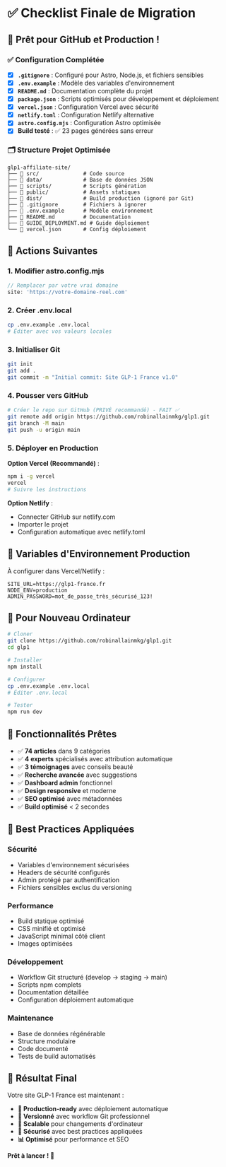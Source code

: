 # ✅ Checklist Finale de Migration

## 🎯 Prêt pour GitHub et Production !

### ✅ Configuration Complétée

- [x] **`.gitignore`** : Configuré pour Astro, Node.js, et fichiers sensibles
- [x] **`.env.example`** : Modèle des variables d'environnement
- [x] **`README.md`** : Documentation complète du projet
- [x] **`package.json`** : Scripts optimisés pour développement et déploiement
- [x] **`vercel.json`** : Configuration Vercel avec sécurité
- [x] **`netlify.toml`** : Configuration Netlify alternative
- [x] **`astro.config.mjs`** : Configuration Astro optimisée
- [x] **Build testé** : ✅ 23 pages générées sans erreur

### 🗂️ Structure Projet Optimisée

```
glp1-affiliate-site/
├── 📁 src/              # Code source
├── 📁 data/             # Base de données JSON  
├── 📁 scripts/          # Scripts génération
├── 📁 public/           # Assets statiques
├── 📁 dist/             # Build production (ignoré par Git)
├── 📄 .gitignore        # Fichiers à ignorer
├── 📄 .env.example      # Modèle environnement
├── 📄 README.md         # Documentation
├── 📄 GUIDE_DEPLOYMENT.md # Guide déploiement
└── 📄 vercel.json       # Config déploiement
```

## 🚀 Actions Suivantes

### 1. **Modifier astro.config.mjs**
```javascript
// Remplacer par votre vrai domaine
site: 'https://votre-domaine-reel.com'
```

### 2. **Créer .env.local**
```bash
cp .env.example .env.local
# Éditer avec vos valeurs locales
```

### 3. **Initialiser Git**
```bash
git init
git add .
git commit -m "Initial commit: Site GLP-1 France v1.0"
```

### 4. **Pousser vers GitHub**
```bash
# Créer le repo sur GitHub (PRIVÉ recommandé) - FAIT ✅
git remote add origin https://github.com/robinallainmkg/glp1.git
git branch -M main  
git push -u origin main
```

### 5. **Déployer en Production**

**Option Vercel (Recommandé)** :
```bash
npm i -g vercel
vercel
# Suivre les instructions
```

**Option Netlify** :
- Connecter GitHub sur netlify.com
- Importer le projet
- Configuration automatique avec netlify.toml

## 🔐 Variables d'Environnement Production

À configurer dans Vercel/Netlify :

```
SITE_URL=https://glp1-france.fr
NODE_ENV=production  
ADMIN_PASSWORD=mot_de_passe_très_sécurisé_123!
```

## 📱 Pour Nouveau Ordinateur

```bash
# Cloner
git clone https://github.com/robinallainmkg/glp1.git
cd glp1

# Installer
npm install

# Configurer
cp .env.example .env.local
# Éditer .env.local

# Tester
npm run dev
```

## 🎨 Fonctionnalités Prêtes

- ✅ **74 articles** dans 9 catégories
- ✅ **4 experts** spécialisés avec attribution automatique
- ✅ **3 témoignages** avec conseils beauté
- ✅ **Recherche avancée** avec suggestions
- ✅ **Dashboard admin** fonctionnel
- ✅ **Design responsive** et moderne
- ✅ **SEO optimisé** avec métadonnées
- ✅ **Build optimisé** < 2 secondes

## 🌟 Best Practices Appliquées

### Sécurité
- Variables d'environnement sécurisées
- Headers de sécurité configurés
- Admin protégé par authentification
- Fichiers sensibles exclus du versioning

### Performance  
- Build statique optimisé
- CSS minifié et optimisé
- JavaScript minimal côté client
- Images optimisées

### Développement
- Workflow Git structuré (develop → staging → main)
- Scripts npm complets
- Documentation détaillée
- Configuration déploiement automatique

### Maintenance
- Base de données régénérable
- Structure modulaire
- Code documenté
- Tests de build automatisés

## 🎉 Résultat Final

Votre site GLP-1 France est maintenant :
- **📱 Production-ready** avec déploiement automatique
- **🔄 Versionné** avec workflow Git professionnel  
- **🚀 Scalable** pour changements d'ordinateur
- **🔐 Sécurisé** avec best practices appliquées
- **📊 Optimisé** pour performance et SEO

**Prêt à lancer ! 🚀**
